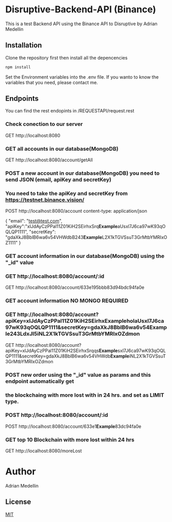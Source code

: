 # Disruptive-Backend-API (Binance)

This is a test Backend API using the Binance API to Disruptive by Adrian Medellin

## Installation

Clone the repository first then install all the depencencies

```bash
npm install
```

Set the Environment variables into the .env file. If you wanto to know the variables that you need, please contact me.


## Endpoints
You can find the rest endopints in /REQUESTAPI/request.rest


### Check conection to our server
GET http://localhost:8080

### GET all accounts in our database(MongoDB)
GET http://localhost:8080/account/getAll

### POST a new account in our database(MongoDB) you need to send JSON (email, apiKey and secretKey)
### You need to take the apiKey and secretKey from https://testnet.binance.vision/
POST http://localhost:8080/account
content-type: application/json

{
	"email": "test@test.com",
	"apiKey":"xlJdAyCzPPal11Z01KiH2SEirhxSrq**Example**aUsxl7J6ca97wK93qOQLQP1111",
	"secretKey": "gdaXkJ8BblB6wa6v54VHWdbB243**Example**L2X1kTGVSsuT3GrMtbYMRIxOZ1111"
}

### GET account information in our database(MongoDB) using the "_id" value
### GET http://localhost:8080/account/:id
GET http://localhost:8080/account/633e195bbb83d94bdc94fa0e

### GET account information NO MONGO REQUIRED
### GET http://localhost:8080/account?apiKey=xlJdAyCzPPal11Z01KiH2SEirhx**Example**holaUsxl7J6ca97wK93qOQLQP1111&secretKey=gdaXkJ8BblB6wa6v54**Example**243LdxJI5iNL2X1kTGVSsuT3GrMtbYMRIxOZdmon
GET http://localhost:8080/account?apiKey=xlJdAyCzPPal11Z01KiH2SEirhxSrqqs**Example**sxl7J6ca97wK93qOQLQP1111&secretKey=gdaXkJ8BblB6wa6v54VHWdb**Example**iNL2X1kTGVSsuT3GrMtbYMRIxOZdmon


### POST new order using the "_id" value as params and this endpoint automatically get
### the blockchaing with more lost with in 24 hrs. and set as LIMIT type.
### POST http://localhost:8080/account/:id
POST http://localhost:8080/account/633e1**Example**83dc94fa0e

### GET top 10 Blockchain with more lost within 24 hrs
GET http://localhost:8080/moreLost

# Author

Adrian Medellin

## License
[MIT](https://choosealicense.com/licenses/mit/)
